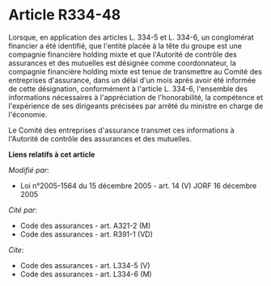 # Article R334-48

Lorsque, en application des articles L. 334-5 et L. 334-6, un conglomérat financier a été identifié, que l'entité placée à la
tête du groupe est une compagnie financière holding mixte et que l'Autorité de contrôle des assurances et des mutuelles est
désignée comme coordonnateur, la compagnie financière holding mixte est tenue de transmettre au Comité des entreprises
d'assurance, dans un délai d'un mois après avoir été informée de cette désignation, conformément à l'article L. 334-6,
l'ensemble des informations nécessaires à l'appréciation de l'honorabilité, la compétence et l'expérience de ses dirigeants
précisées par arrêté du ministre en charge de l'économie.

Le Comité des entreprises d'assurance transmet ces informations à l'Autorité de contrôle des assurances et des mutuelles.

**Liens relatifs à cet article**

_Modifié par_:

  - Loi n°2005-1564 du 15 décembre 2005 - art. 14 (V) JORF 16 décembre 2005

_Cité par_:

  - Code des assurances - art. A321-2 (M)
  - Code des assurances - art. R391-1 (VD)

_Cite_:

  - Code des assurances - art. L334-5 (V)
  - Code des assurances - art. L334-6 (M)

